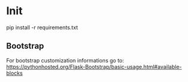 # Init
pip install -r requirements.txt


## Bootstrap
For bootstrap customization informations go to:
https://pythonhosted.org/Flask-Bootstrap/basic-usage.html#available-blocks
